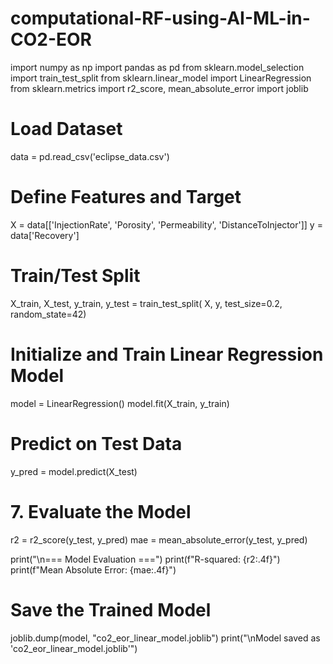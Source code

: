 # computational-RF-using-AI-ML-in-CO2-EOR

import numpy as np
import pandas as pd
from sklearn.model_selection import train_test_split
from sklearn.linear_model import LinearRegression  
from sklearn.metrics import r2_score, mean_absolute_error
import joblib


# Load Dataset

data = pd.read_csv('eclipse_data.csv')


# Define Features and Target

X = data[['InjectionRate', 'Porosity', 'Permeability', 'DistanceToInjector']]
y = data['Recovery']


# Train/Test Split

X_train, X_test, y_train, y_test = train_test_split(
    X, y, test_size=0.2, random_state=42)

# Initialize and Train Linear Regression Model

model = LinearRegression()
model.fit(X_train, y_train)


# Predict on Test Data

y_pred = model.predict(X_test)


# 7. Evaluate the Model

r2 = r2_score(y_test, y_pred)
mae = mean_absolute_error(y_test, y_pred)

print("\n=== Model Evaluation ===")
print(f"R-squared: {r2:.4f}")
print(f"Mean Absolute Error: {mae:.4f}")


# Save the Trained Model

joblib.dump(model, "co2_eor_linear_model.joblib")
print("\nModel saved as 'co2_eor_linear_model.joblib'")

